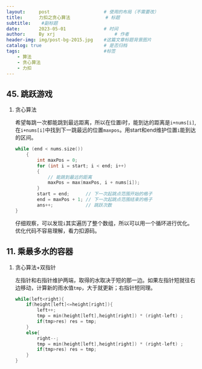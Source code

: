 ```yaml
---
layout:     post   				    # 使用的布局（不需要改）
title:      力扣之贪心算法				# 标题 
subtitle:    #副标题
date:       2023-05-01 				# 时间
author:     By xrj						# 作者
header-img: img/post-bg-2015.jpg 	#这篇文章标题背景图片
catalog: true 						# 是否归档
tags:								#标签
    - 算法
    - 贪心算法
    - 力扣
---
```


## 45. 跳跃游戏

1. 贪心算法

    希望每跳一次都能跳到最远距离，所以在位置i时，能到达的距离是``i+nums[i]``,在``i+nums[i]``中找到下一跳最远的位置``maxpos``。用start和end维护位置``i``能到达的区间。

    ```C++
    while (end < nums.size())
        {
            int maxPos = 0;
            for (int i = start; i < end; i++)
            {
                // 能跳到最远的距离
                maxPos = max(maxPos, i + nums[i]);
            }
            start = end;      // 下一次起跳点范围开始的格子
            end = maxPos + 1; // 下一次起跳点范围结束的格子
            ans++;            // 跳跃次数
    }
    ```

    仔细观察，可以发现``i``其实遍历了整个数组，所以可以用一个循环进行优化。优化代码不容易理解，看力扣源码。

## 11. 乘最多水的容器

1. 贪心算法+双指针

    左指针和右指针维护两端，取得的水取决于短的那一边。如果左指针短就往右边移动，计算新的雨水值``tmp``，大于就更新；右指针短同理。

    ```C++
    while(left<right){
        if(height[left]<=height[right]){
            left++;
            tmp = min(height[left],height[right]) * (right-left) ; 
            if(tmp>res) res = tmp;
        }
        else{
            right--;
            tmp = min(height[left],height[right]) * (right-left) ; 
            if(tmp>res) res = tmp;
        }
    }
    ```
